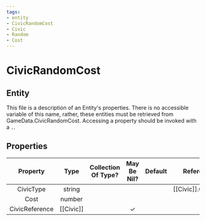 ```yaml
---
tags:
- entity
- CivicRandomCost
- Civic
- Random
- Cost
---
```

# CivicRandomCost
## Entity
This file is a description of an Entity's properties. There is no accessible variable of this name, rather, these entities must be retrieved from GameData.CivicRandomCost. Accessing a property should be invoked with a `.`.
## Properties
|	Property	|	Type	|	Collection Of Type?	|	May Be Nil?	|	Default	|	References	|	Key	|	Notes	|
|	:-:	|	:-:	|	:-:	|	:-:	|	:-:	|	:-:	|	:-:	|	-:	|
|	CivicType	|	string	|		|		|		|	[[Civic]].CivicType	|		|	|
|	Cost	|	number	|		|		|		|		|		|	|
|	CivicReference	|	[[Civic]]	|		|	✓	|		|		|		|	|
